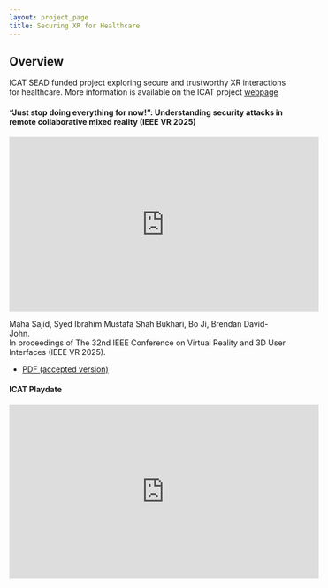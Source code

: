 ```yaml
---
layout: project_page
title: Securing XR for Healthcare
---
```


## Overview

ICAT SEAD funded project exploring secure and trustworthy XR interactions for healthcare. More information is available on the ICAT project [webpage](https://icat.vt.edu/projects/2023-2024/major/securing-trustworthy-xr-interactions-through-human-machine-netwo.html)

#### “Just stop doing everything for now!”: Understanding security attacks in remote collaborative mixed reality (IEEE VR 2025)

<iframe width="560" height="315" src="https://www.youtube.com/embed/tfEGtoCRmb4" frameborder="0" allow="autoplay; encrypted-media" allowfullscreen></iframe>


Maha Sajid, Syed Ibrahim Mustafa Shah Bukhari, Bo Ji, Brendan David-John.\
In proceedings of The 32nd IEEE Conference on Virtual Reality and 3D User Interfaces (IEEE VR 2025).

 - [PDF (accepted version)]({{root_url}}/assets/pdfs/2025_IEEE_VR_understanding_security_attack.pdf)

#### ICAT Playdate
<iframe width="560" height="315" src="https://www.youtube.com/embed/eRCTBGSFY2Y" frameborder="0" allow="autoplay; encrypted-media" allowfullscreen></iframe>
